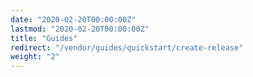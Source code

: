 ```yaml
---
date: "2020-02-20T00:00:00Z"
lastmod: "2020-02-20T00:00:00Z"
title: "Guides"
redirect: "/vendor/guides/quickstart/create-release"
weight: "2"
---
```

